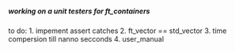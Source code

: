 ##### working on a unit testers for ft_containers

to do:
	1. impement assert catches
	2. ft_vector == std_vector
	3. time compersion till nanno secconds
	4. user_manual
